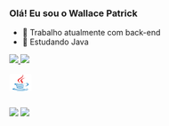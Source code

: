 ### Olá! Eu sou o Wallace Patrick

- 🔭 Trabalho atualmente com back-end
- 🌱 Estudando Java

<div>
  <a href="https://github.com/81wallace18">
  <img height="180em" src="https://github-readme-stats.vercel.app/api?username=81wallace18&theme=dracula&show_icons=true"/>
  <img height="180em" src="https://github-readme-stats.vercel.app/api/top-langs?username=81wallace18&layout=compact&langs_count=16&theme=dracula"/>
</div>

<div style="display: inline_block"><br>
  <img align="center" alt="Wallace-Js" height="30" width="40" src="https://raw.githubusercontent.com/devicons/devicon/master/icons/java/java-original.svg">
</div>

##

<div> 
  <a href = "mailto:patrickwallace621@gmail.com"><img src="https://img.shields.io/badge/-Gmail-%23333?style=for-the-badge&logo=gmail&logoColor=white" target="_blank"></a>
  <a href="https://www.linkedin.com/in/wallace-patrick-batista-da-cruz-3b9648278" target="_blank"><img src="https://img.shields.io/badge/-LinkedIn-%230077B5?style=for-the-badge&logo=linkedin&logoColor=white" target="_blank"></a>   
</div>

